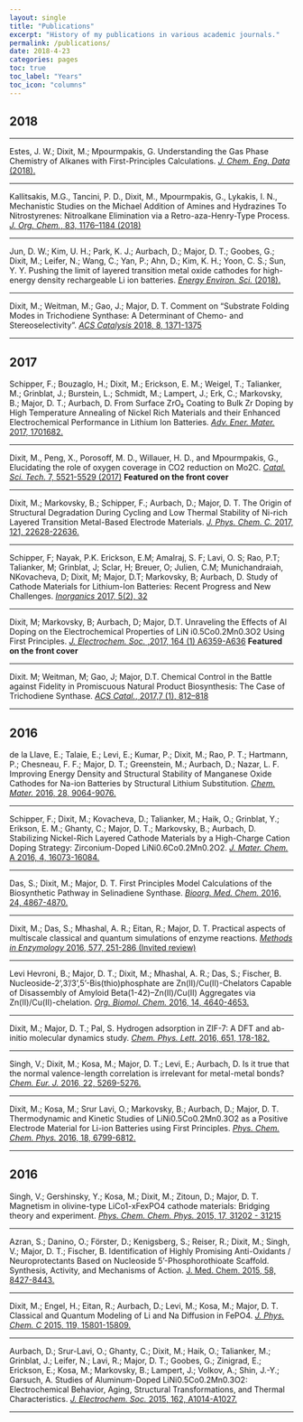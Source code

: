 ```yaml
---
layout: single
title: "Publications"
excerpt: "History of my publications in various academic journals."
permalink: /publications/
date: 2018-4-23
categories: pages
toc: true
toc_label: "Years"
toc_icon: "columns"
---
```

## 2018
----------------------------------------------------------------------------------------------------------------------------
Estes, J. W.; Dixit, M.; Mpourmpakis, G. Understanding the Gas Phase Chemistry of Alkanes with First-Principles Calculations. [*J. Chem. Eng. Data* (2018).](https://pubs.acs.org/doi/abs/10.1021/acs.jced.7b00992)

----------------------------------------------------------------------------------------------------------------------------
 Kallitsakis, M.G.,  Tancini, P. D., Dixit, M., Mpourmpakis, G., Lykakis, I. N., Mechanistic Studies on the Michael Addition of Amines and Hydrazines To Nitrostyrenes: Nitroalkane Elimination via a Retro-aza-Henry-Type Process. [*J. Org. Chem.*, 83, 1176–1184 (2018)](https://pubs.acs.org/doi/abs/10.1021/acs.joc.7b02637)
 
----------------------------------------------------------------------------------------------------------------------------
Jun, D. W.; Kim, U. H.; Park, K. J.; Aurbach, D.; Major, D. T.; Goobes, G.; Dixit, M.; Leifer, N.; Wang, C.; Yan, P.; Ahn, D.; Kim, K. H.; Yoon, C. S.; Sun, Y. Y. Pushing the limit of layered transition metal oxide cathodes for high-energy density rechargeable Li ion batteries. [*Energy Environ. Sci.* (2018).](http://pubs.rsc.org/en/content/articlelanding/2018/ee/c8ee00227d/unauth#!divAbstract)

----------------------------------------------------------------------------------------------------------------------------
Dixit, M.; Weitman, M.; Gao, J.; Major, D. T. Comment on “Substrate Folding Modes in Trichodiene Synthase: A Determinant of Chemo- and Stereoselectivity”. [*ACS Catalysis* 2018, 8, 1371-1375](https://pubs.acs.org/doi/abs/10.1021/acscatal.7b02823)

----------------------------------------------------------------------------------------------------------------------------
## 2017

Schipper, F.; Bouzaglo, H.; Dixit, M.; Erickson, E. M.; Weigel, T.; Talianker, M.; Grinblat, J.; Burstein, L.; Schmidt, M.; Lampert, J.; Erk, C.; Markovsky, B.; Major, D. T.; Aurbach, D. From Surface ZrO₂ Coating to Bulk Zr Doping by High Temperature Annealing of Nickel Rich Materials and their Enhanced Electrochemical Performance in Lithium Ion Batteries. [*Adv. Ener. Mater.* 2017, 1701682.](https://onlinelibrary.wiley.com/doi/abs/10.1002/aenm.201701682)

----------------------------------------------------------------------------------------------------------------------------
Dixit, M., Peng, X., Porosoff, M. D., Willauer, H. D., and Mpourmpakis, G., Elucidating the role of oxygen coverage in CO2 reduction on Mo2C. [*Catal. Sci. Tech.* 7, 5521-5529 (2017)](http://pubs.rsc.org/-/content/articlelanding/2017/cy/c7cy01810j/unauth#!divAbstract) **Featured on the front cover**

----------------------------------------------------------------------------------------------------------------------------
Dixit, M.; Markovsky, B.; Schipper, F.; Aurbach, D.; Major, D. T. The Origin of Structural Degradation During Cycling and Low Thermal Stability of Ni-rich Layered Transition Metal-Based Electrode Materials. [*J. Phys. Chem. C.* 2017, 121, 22628-22636.](https://pubs.acs.org/doi/abs/10.1021/acs.jpcc.7b06122)

----------------------------------------------------------------------------------------------------------------------------

Schipper, F; Nayak, P.K. Erickson, E.M; Amalraj, S. F; Lavi, O. S; Rao, P.T; Talianker, M; Grinblat, J; Sclar, H; Breuer, O; Julien, C.M; Munichandraiah, NKovacheva, D; Dixit, M; Major, D.T; Markovsky, B; Aurbach, D. Study of Cathode Materials for Lithium-Ion Batteries: Recent Progress and New Challenges. [*Inorganics* 2017, 5(2), 32](http://www.mdpi.com/2304-6740/5/2/32/htm) 

-------------------------------------------------------------------------------------------------------------------------------
Dixit, M; Markovsky, B; Aurbach, D; Major, D.T. Unraveling the Effects of Al Doping on the Electrochemical Properties of LiN i0.5Co0.2Mn0.3O2 Using First Principles. [*J. Electrochem. Soc.* ,2017, 164 (1) A6359-A636](http://jes.ecsdl.org/content/164/1/A6359.short) **Featured on the front cover**

-------------------------------------------------------------------------------------------------------------------------------
Dixit. M; Weitman, M; Gao, J; Major, D.T. Chemical Control in the Battle against Fidelity in
Promiscuous Natural Product Biosynthesis: The Case of Trichodiene Synthase. [*ACS Catal.*, 2017,7 (1), 812–818](https://pubs.acs.org/doi/abs/10.1021/acscatal.6b02584) 

---------------------------------------------------------------------------------------------------------------------------------
## 2016
de la Llave, E.; Talaie, E.; Levi, E.; Kumar, P.; Dixit, M.; Rao, P. T.; Hartmann, P.; Chesneau, F. F.; Major, D. T.; Greenstein, M.; Aurbach, D.; Nazar, L. F. Improving Energy Density and Structural Stability of Manganese Oxide Cathodes for Na-ion Batteries by Structural Lithium Substitution. [*Chem. Mater.* 2016, 28, 9064-9076.](http://pubs.acs.org/doi/abs/10.1021/acs.chemmater.6b04078) 

----------------------------------------------------------------------------------------------------------------------------------
Schipper, F.; Dixit, M.; Kovacheva, D.; Talianker, M.; Haik, O.; Grinblat, Y.; Erikson, E. M.; Ghanty, C.; Major, D. T.; Markovsky, B.; Aurbach, D. Stabilizing Nickel-Rich Layered Cathode Materials by a High-Charge Cation Doping Strategy: Zirconium-Doped LiNi0.6Co0.2Mn0.2O2. [*J. Mater. Chem.* A 2016, 4, 16073-16084.](http://pubs.rsc.org/en/Content/ArticleLanding/2016/TA/c6ta06740a#!divAbstract)

______________________________________________________________________________________________________________________________________

Das, S.; Dixit, M.; Major, D. T. First Principles Model Calculations of the Biosynthetic Pathway in Selinadiene Synthase. [*Bioorg. Med. Chem.* 2016, 24, 4867-4870.](http://www.sciencedirect.com/science/article/pii/S096808961630493X) 

______________________________________________________________________________________________________________________________________
Dixit, M.; Das, S.; Mhashal, A. R.; Eitan, R.; Major, D. T. Practical aspects of multiscale classical and quantum simulations of enzyme reactions. [*Methods in Enzymology* 2016, 577, 251-286 (Invited review)](http://www.sciencedirect.com/science/article/pii/S0076687916300817) 

_____________________________________________________________________________________________________________________________________
Levi Hevroni, B.; Major, D. T.; Dixit, M.; Mhashal, A. R.; Das, S.; Fischer, B. Nucleoside-2’,3’/3’,5’-Bis(thio)phosphate are Zn(II)/Cu(II)-Chelators Capable of Disassembly of Amyloid Beta(1-42)–Zn(II)/Cu(II) Aggregates via Zn(II)/Cu(II)-chelation. [*Org. Biomol. Chem.* 2016, 14, 4640-4653.](http://pubs.rsc.org/en/Content/ArticleLanding/2016/OB/C6OB00613B)

______________________________________________________________________________________________________________________________________
Dixit, M.; Major, D. T.; Pal, S. Hydrogen adsorption in ZIF-7: A DFT and ab-initio molecular dynamics study. [*Chem. Phys. Lett.* 2016, 651, 178-182.](http://www.sciencedirect.com/science/article/pii/S0009261416301397) 

______________________________________________________________________________________________________________________________________
 Singh, V.; Dixit, M.; Kosa, M.; Major, D. T.; Levi, E.; Aurbach, D. Is it true that the normal valence-length correlation is irrelevant for metal-metal bonds? [*Chem. Eur. J.* 2016, 22, 5269-5276.](http://onlinelibrary.wiley.com/doi/10.1002/chem.201504161/full)
 
 _____________________________________________________________________________________________________________________________________
 Dixit, M.; Kosa, M.; Srur Lavi, O.; Markovsky, B.; Aurbach, D.; Major, D. T. Thermodynamic and Kinetic Studies of LiNi0.5Co0.2Mn0.3O2 as a Positive Electrode Material for Li-ion Batteries using First Principles. [*Phys. Chem. Chem. Phys.* 2016, 18, 6799-6812.](http://pubs.rsc.org/en/Content/ArticleLanding/2016/CP/c5cp07128c#!divAbstract) 
 
 _____________________________________________________________________________________________________________________________________
 ## 2016
 
 Singh, V.; Gershinsky, Y.; Kosa, M.; Dixit, M.; Zitoun, D.; Major, D. T. Magnetism in olivine-type LiCo1-xFexPO4 cathode materials: Bridging theory and experiment. [*Phys. Chem. Chem. Phys.* 2015, 17, 31202 - 31215](http://pubs.rsc.org/en/Content/ArticleLanding/2015/CP/c5cp04871k#!divAbstract) 
 
 ______________________________________________________________________________________________________________________________________
 Azran, S.; Danino, O.; Förster, D.; Kenigsberg, S.; Reiser, R.; Dixit, M.; Singh, V.; Major, D. T.; Fischer, B. Identification of Highly Promising Anti-Oxidants / Neuroprotectants Based on Nucleoside 5’-Phosphorothioate Scaffold. Synthesis, Activity, and Mechanisms of Action. [J. Med. Chem. 2015, 58, 8427-8443.](http://pubs.acs.org/doi/abs/10.1021/acs.jmedchem.5b00575)
 
 ______________________________________________________________________________________________________________________________________
 Dixit, M.; Engel, H.; Eitan, R.; Aurbach, D.; Levi, M.; Kosa, M.; Major, D. T. Classical and Quantum Modeling of Li and Na Diffusion in FePO4. [*J. Phys. Chem. C* 2015, 119, 15801-15809.](http://pubs.acs.org/doi/abs/10.1021/acs.jpcc.5b00405)
 
 _______________________________________________________________________________________________________________________________________
Aurbach, D.; Srur-Lavi, O.; Ghanty, C.; Dixit, M.; Haik, O.; Talianker, M.; Grinblat, J.; Leifer, N.; Lavi, R.; Major, D. T.; Goobes, G.; Zinigrad, E.; Erickson, E.; Kosa, M.; Markovsky, B.; Lampert, J.; Volkov, A.; Shin, J.-Y.; Garsuch, A. Studies of Aluminum-Doped LiNi0.5Co0.2Mn0.3O2: Electrochemical Behavior, Aging, Structural Transformations, and Thermal Characteristics. [*J. Electrochem. Soc.* 2015, 162, A1014-A1027.](http://jes.ecsdl.org/content/162/6/A1014.abstract)

________________________________________________________________________________________________________________________________________

